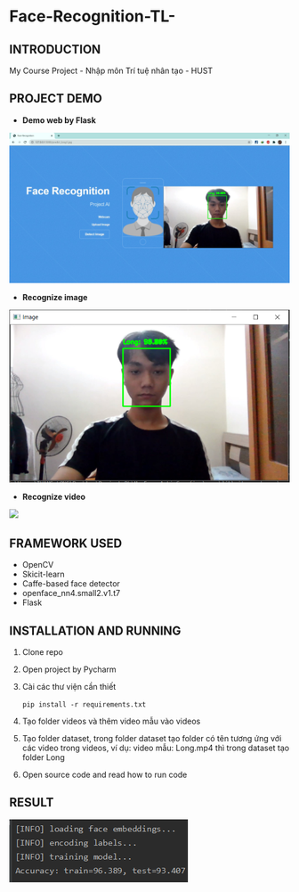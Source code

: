 # Face-Recognition-TL-

## INTRODUCTION ##
My Course Project - Nhập môn Trí tuệ nhân tạo - HUST
## PROJECT DEMO ##
- **Demo web by Flask**
<img src="Readme_images/demo_web_new.jpg">

- **Recognize image**
<img src="Readme_images/recog_image.png">

- **Recognize video**
<img src="Readme_images/demo.gif">

## FRAMEWORK USED ##
- OpenCV
- Skicit-learn
- Caffe-based face detector
- openface_nn4.small2.v1.t7
- Flask

## INSTALLATION AND RUNNING ##
1. Clone repo
2. Open project by Pycharm
3. Cài các thư viện cần thiết

    `pip install -r requirements.txt`
 
4. Tạo folder videos và thêm video mẫu vào videos
5. Tạo folder dataset, trong folder dataset tạo folder có tên tương ứng với các video trong videos, ví dụ: video mẫu: Long.mp4 thì trong dataset tạo folder Long 
4. Open source code and read how to run code

## RESULT ##
<img src="Readme_images/accuracy.png">




